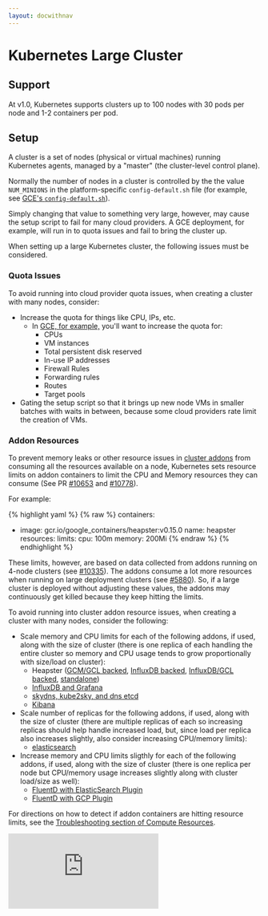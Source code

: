 ```yaml
---
layout: docwithnav
---
```

<!-- BEGIN MUNGE: UNVERSIONED_WARNING -->


<!-- END MUNGE: UNVERSIONED_WARNING -->

# Kubernetes Large Cluster

## Support

At v1.0, Kubernetes supports clusters up to 100 nodes with 30 pods per node and 1-2 containers per pod.

## Setup

A cluster is a set of nodes (physical or virtual machines) running Kubernetes agents, managed by a "master" (the cluster-level control plane).

Normally the number of nodes in a cluster is controlled by the the value `NUM_MINIONS` in the platform-specific `config-default.sh` file (for example, see [GCE's `config-default.sh`](http://releases.k8s.io/v1.0.1/cluster/gce/config-default.sh)).

Simply changing that value to something very large, however, may cause the setup script to fail for many cloud providers. A GCE deployment, for example, will run in to quota issues and fail to bring the cluster up.

When setting up a large Kubernetes cluster, the following issues must be considered.

### Quota Issues

To avoid running into cloud provider quota issues, when creating a cluster with many nodes, consider:
* Increase the quota for things like CPU, IPs, etc.
  * In [GCE, for example,](https://cloud.google.com/compute/docs/resource-quotas) you'll want to increase the quota for:
    * CPUs
    * VM instances
    * Total persistent disk reserved
    * In-use IP addresses
    * Firewall Rules
    * Forwarding rules
    * Routes
    * Target pools
* Gating the setup script so that it brings up new node VMs in smaller batches with waits in between, because some cloud providers rate limit the creation of VMs.

### Addon Resources

To prevent memory leaks or other resource issues in [cluster addons](../../cluster/addons/) from consuming all the resources available on a node, Kubernetes sets resource limits on addon containers to limit the CPU and Memory resources they can consume (See PR [#10653](https://github.com/GoogleCloudPlatform/kubernetes/pull/10653/files) and [#10778](https://github.com/GoogleCloudPlatform/kubernetes/pull/10778/files)).

For example:

{% highlight yaml %}
{% raw %}
containers:
  - image: gcr.io/google_containers/heapster:v0.15.0
    name: heapster
    resources:
      limits:
        cpu: 100m
        memory: 200Mi
{% endraw %}
{% endhighlight %}

These limits, however, are based on data collected from addons running on 4-node clusters (see [#10335](https://github.com/GoogleCloudPlatform/kubernetes/issues/10335#issuecomment-117861225)). The addons consume a lot more resources when running on large deployment clusters (see [#5880](https://github.com/GoogleCloudPlatform/kubernetes/issues/5880#issuecomment-113984085)). So, if a large cluster is deployed without adjusting these values, the addons may continuously get killed because they keep hitting the limits.

To avoid running into cluster addon resource issues, when creating a cluster with many nodes, consider the following:
* Scale memory and CPU limits for each of the following addons, if used, along with the size of cluster (there is one replica of each handling the entire cluster so memory and CPU usage tends to grow proportionally with size/load on cluster):
  * Heapster ([GCM/GCL backed](http://releases.k8s.io/v1.0.1/cluster/addons/cluster-monitoring/google/heapster-controller.yaml), [InfluxDB backed](http://releases.k8s.io/HEAD/cluster/addons/cluster-monitoring/influxdb/heapster-controller.yaml), [InfluxDB/GCL backed](http://releases.k8s.io/HEAD/cluster/addons/cluster-monitoring/googleinfluxdb/heapster-controller-combined.yaml), [standalone](http://releases.k8s.io/HEAD/cluster/addons/cluster-monitoring/standalone/heapster-controller.yaml))
  * [InfluxDB and Grafana](http://releases.k8s.io/v1.0.1/cluster/addons/cluster-monitoring/influxdb/influxdb-grafana-controller.yaml)
  * [skydns, kube2sky, and dns etcd](http://releases.k8s.io/v1.0.1/cluster/addons/dns/skydns-rc.yaml.in)
  * [Kibana](http://releases.k8s.io/v1.0.1/cluster/addons/fluentd-elasticsearch/kibana-controller.yaml)
* Scale number of replicas for the following addons, if used, along with the size of cluster (there are multiple replicas of each so increasing replicas should help handle increased load, but, since load per replica also increases slightly, also consider increasing CPU/memory limits):
  * [elasticsearch](http://releases.k8s.io/v1.0.1/cluster/addons/fluentd-elasticsearch/es-controller.yaml)
* Increase memory and CPU limits sligthly for each of the following addons, if used, along with the size of cluster (there is one replica per node but CPU/memory usage increases slightly along with cluster load/size as well):
  * [FluentD with ElasticSearch Plugin](http://releases.k8s.io/v1.0.1/cluster/saltbase/salt/fluentd-es/fluentd-es.yaml)
  * [FluentD with GCP Plugin](http://releases.k8s.io/v1.0.1/cluster/saltbase/salt/fluentd-gcp/fluentd-gcp.yaml)

For directions on how to detect if addon containers are hitting resource limits, see the [Troubleshooting section of Compute Resources](../user-guide/compute-resources.html#troubleshooting).


<!-- BEGIN MUNGE: GENERATED_ANALYTICS -->
[![Analytics](https://kubernetes-site.appspot.com/UA-36037335-10/GitHub/docs/admin/cluster-large.md?pixel)]()
<!-- END MUNGE: GENERATED_ANALYTICS -->


